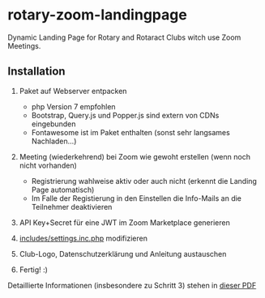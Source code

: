 # rotary-zoom-landingpage
Dynamic Landing Page for Rotary and Rotaract Clubs witch use Zoom Meetings.

## Installation

1. Paket auf Webserver entpacken
   - php Version 7 empfohlen
   - Bootstrap, Query.js und Popper.js sind extern von CDNs eingebunden
   - Fontawesome ist im Paket enthalten (sonst sehr langsames Nachladen…)

2. Meeting (wiederkehrend) bei Zoom wie gewoht erstellen (wenn noch nicht vorhanden)
    - Registrierung wahlweise aktiv oder auch nicht (erkennt die Landing Page automatisch)
    - Im Falle der Registierung in den Einstellen die Info-Mails an die Teilnehmer deaktivieren

3. API Key+Secret für eine JWT im Zoom Marketplace generieren

4. [includes/settings.inc.php](include/settings.inc.php) modifizieren

5. Club-Logo, Datenschutzerklärung und Anleitung austauschen

6. Fertig! :)

Detaillierte Informationen (insbesondere zu Schritt 3) stehen in [dieser PDF](landing-page_beschreibung_v01.pdf)
